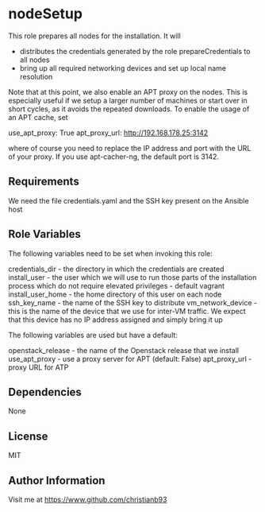 nodeSetup
=========

This role prepares all nodes for the installation. It will

- distributes the credentials generated by the role prepareCredentials to all nodes
- bring up all required networking devices and set up local name resolution

Note that at this point, we also enable an APT proxy on the nodes. This is especially useful if we setup a larger
number of machines or start over in short cycles, as it avoids the repeated downloads. To enable the usage of an APT cache, set

use_apt_proxy: True
apt_proxy_url:  http://192.168.178.25:3142

where of course you need to replace the IP address and port with the URL of your proxy. If you use apt-cacher-ng, the default port is 3142.



Requirements
------------

We need the file credentials.yaml and the SSH key present on the Ansible host

Role Variables
--------------

The following variables need to be set when invoking this role:

credentials_dir - the directory in which the credentials are created
install_user - the user which we will use to run those parts of the installation process which do not require elevated privileges - default vagrant
install_user_home - the home directory of this user on each node
ssh_key_name - the name of the SSH key to distribute
vm_network_device - this is the name of the device that we use for inter-VM traffic. We expect that this device has no IP address assigned and simply bring it up

The following variables are used but have a default:

openstack_release - the name of the Openstack release that we install
use_apt_proxy - use a proxy server for APT  (default: False)
apt_proxy_url - proxy URL for ATP

Dependencies
------------

None


License
-------

MIT

Author Information
------------------

Visit me at https://www.github.com/christianb93
